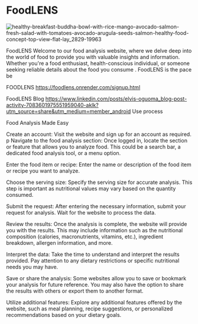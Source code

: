 # FoodLENS
![healthy-breakfast-buddha-bowl-with-rice-mango-avocado-salmon-fresh-salad-with-tomatoes-avocado-arugula-seeds-salmon-healthy-food-concept-top-view-flat-lay_2829-19963](https://github.com/Elvis-rozy/FoodLENS/assets/111084342/1bf509fe-ff08-46ac-8ed3-cdfb16a3146c)

FoodLENS
Welcome to our food analysis website, where we delve deep into the world of food to provide you with valuable insights and information. Whether you're a food enthusiast, health-conscious individual, or someone seeking reliable details about the food you consume . FoodLENS is the pace  be

FOODLENS
https://foodlens.onrender.com/signup.html

FoodLENS Blog
https://www.linkedin.com/posts/elvis-oguoma_blog-post-activity-7083601975551959040-aklk?utm_source=share&utm_medium=member_android
Use process

Food Analysis Made Easy

Create an account: Visit the website and sign up for an account as required. p
Navigate to the food analysis section: Once logged in, locate the section or feature that allows you to analyze food. This could be a search bar, a dedicated food analysis tool, or a menu option.

Enter the food item or recipe: Enter the name or description of the food item or recipe you want to analyze.

Choose the serving size: Specify the serving size for accurate analysis. This step is important as nutritional values may vary based on the quantity consumed.

Submit the request: After entering the necessary information, submit your request for analysis. Wait for the website to process the data.

Review the results: Once the analysis is complete, the website will provide you with the results. This may include information such as the nutritional composition (calories, macronutrients, vitamins, etc.), ingredient breakdown, allergen information, and more.

Interpret the data: Take the time to understand and interpret the results provided. Pay attention to any dietary restrictions or specific nutritional needs you may have.

Save or share the analysis: Some websites allow you to save or bookmark your analysis for future reference. You may also have the option to share the results with others or export them to another format.

Utilize additional features: Explore any additional features offered by the website, such as meal planning, recipe suggestions, or personalized recommendations based on your dietary goals.
